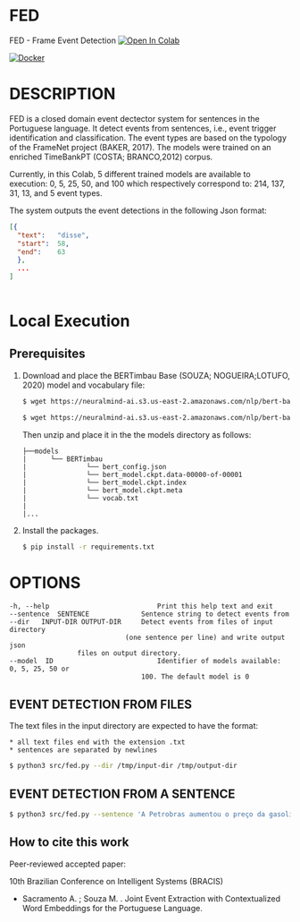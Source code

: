 # FED
FED - Frame Event Detection
[![Open In Colab](https://colab.research.google.com/assets/colab-badge.svg)](https://colab.research.google.com/github/FORMAS/FED/blob/main/notebook/colab-fed.ipynb)

[![Docker](https://img.shields.io/badge/docker-%230db7ed.svg?style=for-the-badge&logo=docker&logoColor=white)](https://hub.docker.com/r/andersonsacramento/fed)


# DESCRIPTION

FED is a closed domain event dectector system for sentences in the Portuguese language. It detect events from sentences, i.e., event trigger identification and classification. The event types are based on the typology of the FrameNet project (BAKER, 2017). The models were trained on an enriched TimeBankPT (COSTA; BRANCO,2012) corpus.


Currently, in this Colab, 5 different trained models are available to execution: 0, 5, 25, 50, and 100 which respectively correspond to: 214, 137, 31, 13, and 5 event types.

The system outputs the event detections in the following Json format:
```json
[{
  "text":   "disse",
  "start":  58,
  "end":    63
  },
  ...
]
  
```

# Local Execution

## Prerequisites

1. Download and place the BERTimbau Base (SOUZA; NOGUEIRA;LOTUFO, 2020) model and vocabulary file:
    ```bash
    $ wget https://neuralmind-ai.s3.us-east-2.amazonaws.com/nlp/bert-base-portuguese-cased/bert-base-portuguese-cased_tensorflow_checkpoint.zip
	```
	```bash
	$ wget https://neuralmind-ai.s3.us-east-2.amazonaws.com/nlp/bert-base-portuguese-cased/vocab.txt
	```
	Then unzip and place it in the the models directory as follows:
	```
	├──models
	|      └── BERTimbau
	|               └── bert_config.json
	|               └── bert_model.ckpt.data-00000-of-00001
	|               └── bert_model.ckpt.index
	|               └── bert_model.ckpt.meta
	|               └── vocab.txt
	|
	|...
	```

2. Install the packages.
   ```bash
   $ pip install -r requirements.txt
   ```


# OPTIONS
    -h, --help                           Print this help text and exit
	--sentence  SENTENCE             Sentence string to detect events from
	--dir   INPUT-DIR OUTPUT-DIR     Detect events from files of input directory
		                         (one sentence per line) and write output json
					 files on output directory.
    --model  ID                          Identifier of models available: 0, 5, 25, 50 or 
	                                 100. The default model is 0


## EVENT DETECTION FROM FILES
The text files in the input directory are expected to have the format:

    * all text files end with the extension .txt
    * sentences are separated by newlines
	
```bash
$ python3 src/fed.py --dir /tmp/input-dir /tmp/output-dir
```
## EVENT DETECTION FROM A SENTENCE

```bash
$ python3 src/fed.py --sentence 'A Petrobras aumentou o preço da gasolina para 2,30 reais, disse o presidente.'
```
## How to cite this work

Peer-reviewed accepted paper:

10th Brazilian Conference on Intelligent Systems (BRACIS)

* Sacramento A. ; Souza M. . Joint Event Extraction with Contextualized Word Embeddings for the Portuguese 
Language.
